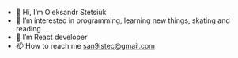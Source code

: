 - 👋 Hi, I’m Oleksandr Stetsiuk
- 👀 I’m interested in programming, learning new things, skating and reading
- 🌱 I’m React developer
- 📫 How to reach me san9istec@gmail.com

<!---
alexStetsyuk/alexStetsyuk is a ✨ special ✨ repository because its `README.md` (this file) appears on your GitHub profile.
You can click the Preview link to take a look at your changes.
--->

